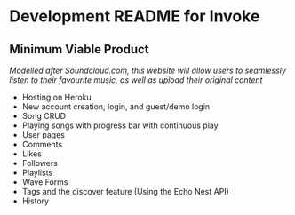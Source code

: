 
# Development README for Invoke

## Minimum Viable Product

_Modelled after Soundcloud.com, this website will allow users to seamlessly listen to their favourite music, as well as upload their original content_

* Hosting on Heroku
* New account creation, login, and guest/demo login
* Song CRUD
* Playing songs with progress bar with continuous play
* User pages
* Comments
* Likes
* Followers
* Playlists
* Wave Forms
* Tags and the discover feature (Using the Echo Nest API)
* History
